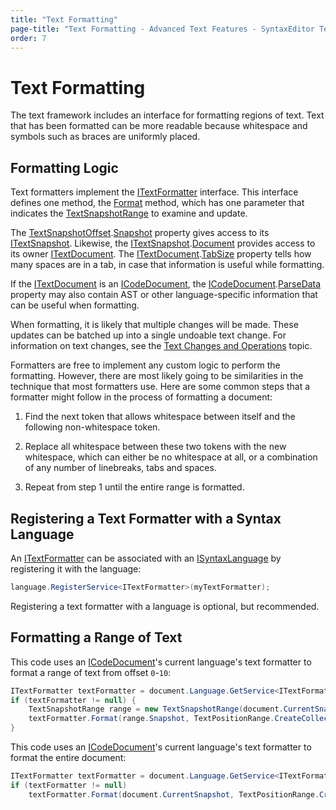 ```yaml
---
title: "Text Formatting"
page-title: "Text Formatting - Advanced Text Features - SyntaxEditor Text/Parsing Framework"
order: 7
---
```

# Text Formatting

The text framework includes an interface for formatting regions of text. Text that has been formatted can be more readable because whitespace and symbols such as braces are uniformly placed.

## Formatting Logic

Text formatters implement the [ITextFormatter](xref:ActiproSoftware.Text.ITextFormatter) interface.  This interface defines one method, the [Format](xref:ActiproSoftware.Text.ITextFormatter.Format*) method, which has one parameter that indicates the [TextSnapshotRange](xref:ActiproSoftware.Text.TextSnapshotRange) to examine and update.

The [TextSnapshotOffset](xref:ActiproSoftware.Text.TextSnapshotOffset).[Snapshot](xref:ActiproSoftware.Text.TextSnapshotOffset.Snapshot) property gives access to its [ITextSnapshot](xref:ActiproSoftware.Text.ITextSnapshot).  Likewise, the [ITextSnapshot](xref:ActiproSoftware.Text.ITextSnapshot).[Document](xref:ActiproSoftware.Text.ITextSnapshot.Document) provides access to its owner [ITextDocument](xref:ActiproSoftware.Text.ITextDocument).  The [ITextDocument](xref:ActiproSoftware.Text.ITextDocument).[TabSize](xref:ActiproSoftware.Text.ITextDocument.TabSize) property tells how many spaces are in a tab, in case that information is useful while formatting.

If the [ITextDocument](xref:ActiproSoftware.Text.ITextDocument) is an [ICodeDocument](xref:ActiproSoftware.Text.ICodeDocument), the [ICodeDocument](xref:ActiproSoftware.Text.ICodeDocument).[ParseData](xref:ActiproSoftware.Text.ICodeDocument.ParseData) property may also contain AST or other language-specific information that can be useful when formatting.

When formatting, it is likely that multiple changes will be made.  These updates can be batched up into a single undoable text change.  For information on text changes, see the [Text Changes and Operations](../core-text/text-changes.md) topic.

Formatters are free to implement any custom logic to perform the formatting. However, there are most likely going to be similarities in the technique that most formatters use. Here are some common steps that a formatter might follow in the process of formatting a document:

1. Find the next token that allows whitespace between itself and the following non-whitespace token.

1. Replace all whitespace between these two tokens with the new whitespace, which can either be no whitespace at all, or a combination of any number of linebreaks, tabs and spaces.

1. Repeat from step 1 until the entire range is formatted.

## Registering a Text Formatter with a Syntax Language

An [ITextFormatter](xref:ActiproSoftware.Text.ITextFormatter) can be associated with an [ISyntaxLanguage](xref:ActiproSoftware.Text.ISyntaxLanguage) by registering it with the language:

```csharp
language.RegisterService<ITextFormatter>(myTextFormatter);
```

Registering a text formatter with a language is optional, but recommended.

## Formatting a Range of Text

This code uses an [ICodeDocument](xref:ActiproSoftware.Text.ICodeDocument)'s current language's text formatter to format a range of text from offset `0`-`10`:

```csharp
ITextFormatter textFormatter = document.Language.GetService<ITextFormatter>();
if (textFormatter != null) {
	TextSnapshotRange range = new TextSnapshotRange(document.CurrentSnapshot, 0, 10);
	textFormatter.Format(range.Snapshot, TextPositionRange.CreateCollection(range.PositionRange, false), TextFormatMode.Ranges);
}
```

This code uses an [ICodeDocument](xref:ActiproSoftware.Text.ICodeDocument)'s current language's text formatter to format the entire document:

```csharp
ITextFormatter textFormatter = document.Language.GetService<ITextFormatter>();
if (textFormatter != null)
	textFormatter.Format(document.CurrentSnapshot, TextPositionRange.CreateCollection(document.CurrentSnapshot.SnapshotRange.PositionRange, false), TextFormatMode.All);

```
